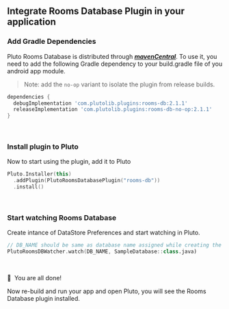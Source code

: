 ## Integrate Rooms Database Plugin in your application


### Add Gradle Dependencies
Pluto Rooms Database is distributed through [***mavenCentral***](https://search.maven.org/artifact/com.plutolib.plugins/rooms-db). To use it, you need to add the following Gradle dependency to your build.gradle file of you android app module.

> Note: add the `no-op` variant to isolate the plugin from release builds.
```groovy
dependencies {
  debugImplementation 'com.plutolib.plugins:rooms-db:2.1.1'
  releaseImplementation 'com.plutolib.plugins:rooms-db-no-op:2.1.1'
}
```
<br>

### Install plugin to Pluto

Now to start using the plugin, add it to Pluto
```kotlin
Pluto.Installer(this)
  .addPlugin(PlutoRoomsDatabasePlugin("rooms-db"))
  .install()
```
<br>

###  Start watching Rooms Database

Create intance of DataStore Preferences and start watching in Pluto.
```kotlin
// DB_NAME should be same as database name assigned while creating the database.
PlutoRoomsDBWatcher.watch(DB_NAME, SampleDatabase::class.java)
```
<br>

🎉 &nbsp;You are all done!

Now re-build and run your app and open Pluto, you will see the Rooms Database plugin installed.
